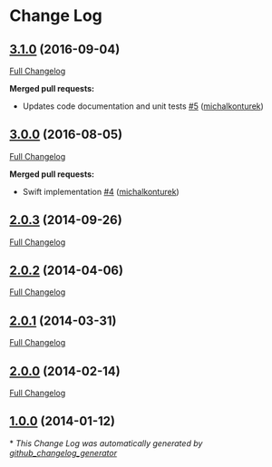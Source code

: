 # Change Log

## [3.1.0](https://github.com/michalkonturek/KeyboardController/tree/3.1.0) (2016-09-04)
[Full Changelog](https://github.com/michalkonturek/KeyboardController/compare/3.0.0...3.1.0)

**Merged pull requests:**

- Updates code documentation and unit tests [\#5](https://github.com/michalkonturek/KeyboardController/pull/5) ([michalkonturek](https://github.com/michalkonturek))

## [3.0.0](https://github.com/michalkonturek/KeyboardController/tree/3.0.0) (2016-08-05)
[Full Changelog](https://github.com/michalkonturek/KeyboardController/compare/2.0.3...3.0.0)

**Merged pull requests:**

- Swift implementation [\#4](https://github.com/michalkonturek/KeyboardController/pull/4) ([michalkonturek](https://github.com/michalkonturek))

## [2.0.3](https://github.com/michalkonturek/KeyboardController/tree/2.0.3) (2014-09-26)
[Full Changelog](https://github.com/michalkonturek/KeyboardController/compare/2.0.2...2.0.3)

## [2.0.2](https://github.com/michalkonturek/KeyboardController/tree/2.0.2) (2014-04-06)
[Full Changelog](https://github.com/michalkonturek/KeyboardController/compare/2.0.1...2.0.2)

## [2.0.1](https://github.com/michalkonturek/KeyboardController/tree/2.0.1) (2014-03-31)
[Full Changelog](https://github.com/michalkonturek/KeyboardController/compare/2.0.0...2.0.1)

## [2.0.0](https://github.com/michalkonturek/KeyboardController/tree/2.0.0) (2014-02-14)
[Full Changelog](https://github.com/michalkonturek/KeyboardController/compare/1.0.0...2.0.0)

## [1.0.0](https://github.com/michalkonturek/KeyboardController/tree/1.0.0) (2014-01-12)


\* *This Change Log was automatically generated by [github_changelog_generator](https://github.com/skywinder/Github-Changelog-Generator)*